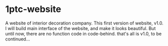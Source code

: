 # 1ptc-website
A website of interior decoration company.
This first version of website, v1.0.
I will build main interface of the website, and make it looks beautiful.
But until now, there are no function code in code-behind.
that's all is v1.0, to be continued...
